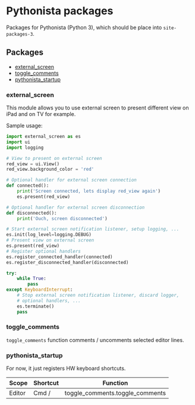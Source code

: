 # Pythonista packages

Packages for Pythonista (Python 3), which should be place into `site-packages-3`.

## Packages

* [external_screen](#external_screen)
* [toggle_comments](#toggle_comments)
* [pythonista_startup](#pythonista_startup)

### external_screen

This module allows you to use external screen to present different view on
iPad and on TV for example.

Sample usage:

```python
import external_screen as es
import ui
import logging

# View to present on external screen
red_view = ui.View()
red_view.background_color = 'red'

# Optional handler for external screen connection
def connected():
	print('Screen connected, lets display red_view again')
	es.present(red_view)

# Optional handler for external screen disconnection
def disconnected():
	print('Ouch, screen disconnected')

# Start external screen notification listener, setup logging, ...
es.init(log_level=logging.DEBUG)
# Present view on external screen
es.present(red_view)
# Register optional handlers
es.register_connected_handler(connected)
es.register_disconnected_handler(disconnected)

try:
	while True:
		pass
except KeyboardInterrupt:
	# Stop external screen notification listener, discard logger,
	# optional handlers, ...
	es.terminate()
	pass
```

### toggle_comments

`toggle_comments` function comments / uncomments selected editor lines.

### pythonista_startup

For now, it just registers HW keyboard shortcuts.

| Scope  | Shortcut | Function                                      |
|--------|----------|-----------------------------------------------|
| Editor | Cmd /    | toggle_comments.toggle_comments               |

